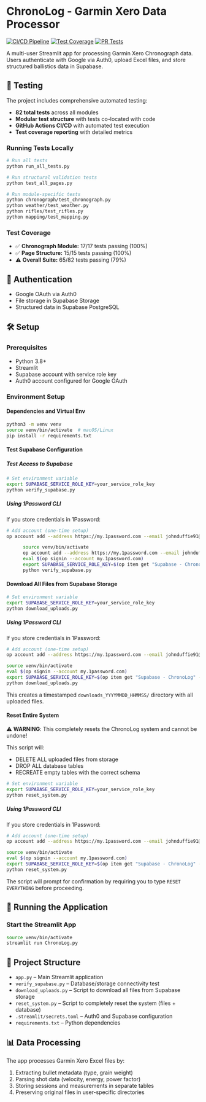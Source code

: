 
# ChronoLog - Garmin Xero Data Processor

[![CI/CD Pipeline](https://github.com/jduffie/ChronoLog/actions/workflows/ci.yml/badge.svg)](https://github.com/jduffie/ChronoLog/actions/workflows/ci.yml)
[![Test Coverage](https://github.com/jduffie/ChronoLog/actions/workflows/test-coverage.yml/badge.svg)](https://github.com/jduffie/ChronoLog/actions/workflows/test-coverage.yml)
[![PR Tests](https://github.com/jduffie/ChronoLog/actions/workflows/pr-tests.yml/badge.svg)](https://github.com/jduffie/ChronoLog/actions/workflows/pr-tests.yml)

A multi-user Streamlit app for processing Garmin Xero Chronograph data. Users authenticate with Google via Auth0, upload Excel files, and store structured ballistics data in Supabase.

## 🧪 Testing

The project includes comprehensive automated testing:

- **82 total tests** across all modules
- **Modular test structure** with tests co-located with code
- **GitHub Actions CI/CD** with automated test execution
- **Test coverage reporting** with detailed metrics

### Running Tests Locally

```bash
# Run all tests
python run_all_tests.py

# Run structural validation tests
python test_all_pages.py

# Run module-specific tests
python chronograph/test_chronograph.py
python weather/test_weather.py
python rifles/test_rifles.py
python mapping/test_mapping.py
```

### Test Coverage

- ✅ **Chronograph Module:** 17/17 tests passing (100%)
- ✅ **Page Structure:** 15/15 tests passing (100%)
- ⚠️ **Overall Suite:** 65/82 tests passing (79%)

## 🔐 Authentication

- Google OAuth via Auth0
- File storage in Supabase Storage
- Structured data in Supabase PostgreSQL

## 🛠 Setup

### Prerequisites
- Python 3.8+
- Streamlit
- Supabase account with service role key
- Auth0 account configured for Google OAuth

### Environment Setup
#### Dependencies and Virtual Env
```bash
python3 -m venv venv
source venv/bin/activate  # macOS/Linux
pip install -r requirements.txt
```

#### Test Supabase Configuration

##### Test Access to Supabase
```bash
# Set environment variable
export SUPABASE_SERVICE_ROLE_KEY=your_service_role_key
python verify_supabase.py
```

##### Using 1Password CLI
If you store credentials in 1Password:
```bash
# Add account (one-time setup)
op account add --address https://my.1password.com --email johnduffie91@gmail.com

      source venv/bin/activate
      op account add --address https://my.1password.com --email johnduffie91@gmail.com
      eval $(op signin --account my.1password.com)
      export SUPABASE_SERVICE_ROLE_KEY=$(op item get "Supabase - ChronoLog" --vault "Private" --field "service_role secret")
      python verify_supabase.py
```

#### Download All Files from Supabase Storage

```bash
# Set environment variable
export SUPABASE_SERVICE_ROLE_KEY=your_service_role_key
python download_uploads.py
```

##### Using 1Password CLI
If you store credentials in 1Password:
```bash
# Add account (one-time setup)
op account add --address https://my.1password.com --email johnduffie91@gmail.com

source venv/bin/activate
eval $(op signin --account my.1password.com)
export SUPABASE_SERVICE_ROLE_KEY=$(op item get "Supabase - ChronoLog" --vault "Private" --field "service_role secret")
python download_uploads.py
```

This creates a timestamped `downloads_YYYYMMDD_HHMMSS/` directory with all uploaded files.

#### Reset Entire System

⚠️ **WARNING**: This completely resets the ChronoLog system and cannot be undone!

This script will:
- DELETE ALL uploaded files from storage
- DROP ALL database tables
- RECREATE empty tables with the correct schema

```bash
# Set environment variable
export SUPABASE_SERVICE_ROLE_KEY=your_service_role_key
python reset_system.py
```

##### Using 1Password CLI
If you store credentials in 1Password:
```bash
# Add account (one-time setup)
op account add --address https://my.1password.com --email johnduffie91@gmail.com

source venv/bin/activate
eval $(op signin --account my.1password.com)
export SUPABASE_SERVICE_ROLE_KEY=$(op item get "Supabase - ChronoLog" --vault "Private" --field "service_role secret")
python reset_system.py
```

The script will prompt for confirmation by requiring you to type `RESET EVERYTHING` before proceeding.



## 🚀 Running the Application

### Start the Streamlit App
```bash
source venv/bin/activate
streamlit run ChronoLog.py
```

## 📁 Project Structure

- `app.py` – Main Streamlit application
- `verify_supabase.py` – Database/storage connectivity test
- `download_uploads.py` – Script to download all files from Supabase storage
- `reset_system.py` – Script to completely reset the system (files + database)
- `.streamlit/secrets.toml` – Auth0 and Supabase configuration
- `requirements.txt` – Python dependencies

## 📊 Data Processing

The app processes Garmin Xero Excel files by:
1. Extracting bullet metadata (type, grain weight)
2. Parsing shot data (velocity, energy, power factor)
3. Storing sessions and measurements in separate tables
4. Preserving original files in user-specific directories
